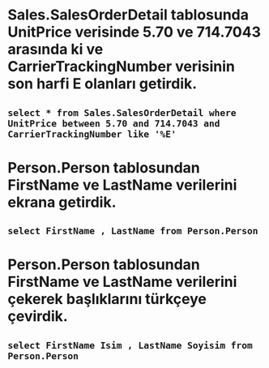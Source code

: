 # Sales.SalesOrderDetail tablosunda UnitPrice verisinde 5.70 ve 714.7043 arasında ki ve CarrierTrackingNumber verisinin son harfi E olanları getirdik.

## `select * from Sales.SalesOrderDetail where UnitPrice between 5.70 and 714.7043 and CarrierTrackingNumber like '%E' `

# Person.Person tablosundan FirstName ve LastName verilerini ekrana getirdik.

## `select FirstName , LastName from Person.Person `

# Person.Person tablosundan FirstName ve LastName verilerini çekerek başlıklarını türkçeye çevirdik.

## `select FirstName Isim , LastName Soyisim from Person.Person `
